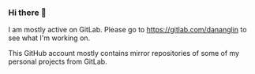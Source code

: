 ### Hi there 👋

I am mostly active on GitLab. Please go to https://gitlab.com/dananglin to see what I'm working on.

This GitHub account mostly contains mirror repositories of some of my personal projects from GitLab. 
